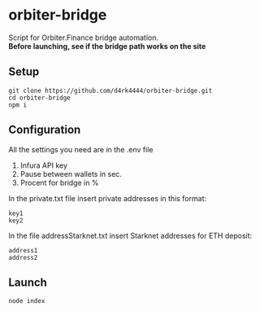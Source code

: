 # orbiter-bridge
Script for Orbiter.Finance bridge automation.   
**Before launching, see if the bridge path works on the site**

## Setup    
``` 
git clone https://github.com/d4rk4444/orbiter-bridge.git
cd orbiter-bridge
npm i
``` 

## Configuration       
All the settings you need are in the .env file      

1. Infura API key   
2. Pause between wallets in sec.    
3. Procent for bridge in %    

In the private.txt file insert private addresses in this format:     
```
key1
key2
```

In the file addressStarknet.txt insert Starknet addresses for ETH deposit:      
```
address1
address2
```
    
## Launch
```
node index
```